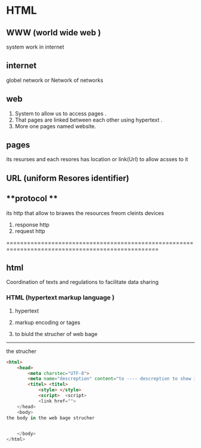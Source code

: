 # HTML

## WWW (world wide web )
system work in internet 

## internet
globel network or Network of networks


## web 
1. System to allow us to access pages .
2. That pages are linked between each other using hypertext .
3. More one pages named website.

## pages 

its resurses and each resores has location or link(Url) to allow acsses to it 

## URL  (uniform Resores identifier)

## **protocol **  
its http that allow to brawes the resources freom cleints devices

1. response http
2. request http 






==================================================================================================

## html

Coordination of texts and regulations to facilitate data sharing


### HTML (hypertext markup language )

1. hypertext 

2. markup  encoding or tages  

3. to biuld the strucher of web bage 


-------------------------------------

the   strucher 
```html 
<html>
    <head>
        <meta charstec="UTF-8">
        <meta name="descreption" content="to ---- descreption to show in the home page in brawser">
        <titel> <titel>
            <style> </style>
            <script>  <script>
            <link href="">
    </head>
    <body>
the body in the web bage strucher


    </body> 
</html>
````    













 
